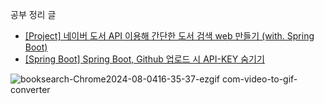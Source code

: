 공부 정리 글 <br/>
- [[Project] 네이버 도서 API 이용해 간단한 도서 검색 web 만들기 (with. Spring Boot)](https://velog.io/@gogori6565/Spring-Boot-%EB%84%A4%EC%9D%B4%EB%B2%84-%EB%8F%84%EC%84%9C-API-%EC%9D%B4%EC%9A%A9%ED%95%B4-%EA%B0%84%EB%8B%A8%ED%95%9C-%EB%8F%84%EC%84%9C-%EA%B2%80%EC%83%89-web-%EB%A7%8C%EB%93%A4%EA%B8%B0#%EC%9D%B4%EA%B1%B0-%ED%95%98%EB%A9%B4%EC%84%9C-%EB%8A%90%EB%82%80%EC%A0%90) <br/>
- [[Spring Boot] Spring Boot, Github 업로드 시 API-KEY 숨기기](https://velog.io/@gogori6565/Spring-Boot-Spring-Boot-Github-%EC%97%85%EB%A1%9C%EB%93%9C-%EC%8B%9C-API-KEY-%EC%88%A8%EA%B8%B0%EA%B8%B0)

![booksearch-Chrome2024-08-0416-35-37-ezgif com-video-to-gif-converter](https://github.com/user-attachments/assets/7d4ff2a1-92df-40d2-aa9f-c4a78af2fb42)
